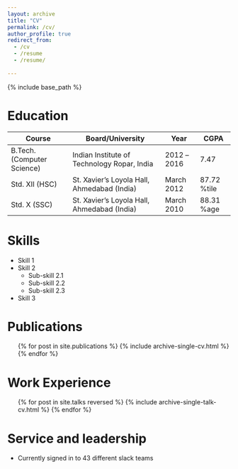 ```yaml
---
layout: archive
title: "CV"
permalink: /cv/
author_profile: true
redirect_from:
  - /cv
  - /resume
  - /resume/
  
---
```


{% include base_path %}

Education  
======

| Course   | Board/University      | Year      | CGPA       |
| -------- | --------------------- | --------- | ---------- |
| B.Tech. (Computer Science) | Indian Institute of Technology Ropar, India | 2012 –2016 | 7.47   |
| Std. XII (HSC) | St. Xavier’s Loyola Hall, Ahmedabad (India) | March 2012 | 87.72 %tile |
| Std. X (SSC) | St. Xavier’s Loyola Hall, Ahmedabad (India) | March 2010 | 88.31 %age |


Skills
======
* Skill 1
* Skill 2
  * Sub-skill 2.1
  * Sub-skill 2.2
  * Sub-skill 2.3
* Skill 3

Publications
======
  <ul>{% for post in site.publications %}
    {% include archive-single-cv.html %}
  {% endfor %}</ul>
  
Work Experience
======
  <ul>{% for post in site.talks reversed %}
    {% include archive-single-talk-cv.html %}
  {% endfor %}</ul>
  
<!-- Teaching
======
  <ul>{% for post in site.teaching %}
    {% include archive-single-cv.html %}
  {% endfor %}</ul> -->
  
Service and leadership
======
* Currently signed in to 43 different slack teams
